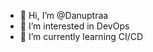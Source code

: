 - 👋 Hi, I’m @Danuptraa
- 👀 I’m interested in DevOps
- 🌱 I’m currently learning CI/CD


<!---
Danuptraa/Danuptraa is a ✨ special ✨ repository because its `README.md` (this file) appears on your GitHub profile.
You can click the Preview link to take a look at your changes.
--->
